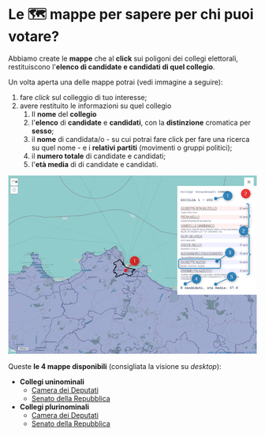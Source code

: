 # Le 🗺️ mappe per sapere per chi puoi votare?

Abbiamo create le **mappe** che al **click** sui poligoni dei collegi elettorali, restituiscono l'**elenco di candidate e candidati di quel collegio**.

Un volta aperta una delle mappe potrai (vedi immagine a seguire):

1. fare *click* sul colleggio di tuo interesse;
2. avere restituito le informazioni su quel collegio
   1. Il **nome** del **collegio**
   2. l'**elenco** di **candidate** e **candidati**, con la **distinzione** cromatica per **sesso**;
   3. il **nome** di candidata/o - su cui potrai fare click per fare una ricerca su quel nome - e i **relativi partiti** (movimenti o gruppi politici);
   4. il **numero totale** di candidate e candidati;
   5. l'**età media** di di candidate e candidati.

![](imgs/mappa-liste.png)

Queste **le 4 mappe disponibili** (consigliata la visione su *desktop*):

- **Collegi uninominali**
  - [Camera dei Deputati](https://gjrichter.github.io/ixmaps/ui/dispatch.htm?ui=view&basemap=ll&legend=1&project=https://raw.githubusercontent.com/gjrichter/viz/master/Elezioni/Politiche/2022/ixmaps_project_CAMERA_CollegiUNINOMINALI_2020_candidati_poligoni_coalizioni.json)
  - [Senato della Repubblica](https://gjrichter.github.io/ixmaps/ui/dispatch.htm?ui=view&basemap=ll&legend=1&project=https://raw.githubusercontent.com/gjrichter/viz/master/Elezioni/Politiche/2022/ixmaps_project_SENATO_CollegiUNINOMINALI_2020_candidati_poligoni_coalizioni.json)
- **Collegi plurinominali**
  - [Camera dei Deputati](https://gjrichter.github.io/ixmaps/ui/dispatch.htm?ui=view&basemap=ll&legend=1&project=https://raw.githubusercontent.com/gjrichter/viz/master/Elezioni/Politiche/2022/ixmaps_project_CAMERA_CollegiPLURINOMINALI_2020_candidati_poligoni.json)
  - [Senato della Repubblica](https://gjrichter.github.io/ixmaps/ui/dispatch.htm?ui=view&basemap=ll&legend=1&project=https://raw.githubusercontent.com/gjrichter/viz/master/Elezioni/Politiche/2022/ixmaps_project_SENATO_CollegiPLURINOMINALI_2020_candidati_poligoni.json)
